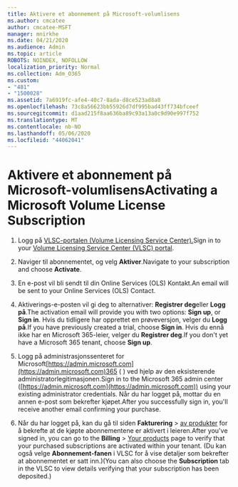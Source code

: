 ```yaml
---
title: Aktivere et abonnement på Microsoft-volumlisens
ms.author: cmcatee
author: cmcatee-MSFT
manager: mnirkhe
ms.date: 04/21/2020
ms.audience: Admin
ms.topic: article
ROBOTS: NOINDEX, NOFOLLOW
localization_priority: Normal
ms.collection: Adm_O365
ms.custom:
- "481"
- "1500028"
ms.assetid: 7a6919fc-afe4-40c7-8ada-d8ce523ad8a8
ms.openlocfilehash: 73c8a56623bb55926d7df995bad43ff734bfceef
ms.sourcegitcommit: d1aad215f8aa636ba89c93a13a0c9d90e997f752
ms.translationtype: MT
ms.contentlocale: nb-NO
ms.lasthandoff: 05/06/2020
ms.locfileid: "44062041"
---
```

# <a name="activating-a-microsoft-volume-license-subscription"></a><span data-ttu-id="d2580-102">Aktivere et abonnement på Microsoft-volumlisens</span><span class="sxs-lookup"><span data-stu-id="d2580-102">Activating a Microsoft Volume License Subscription</span></span>

1. <span data-ttu-id="d2580-103">Logg på [VLSC-portalen (Volume Licensing Service Center).](https://go.microsoft.com/fwlink/p/?LinkId=329762)</span><span class="sxs-lookup"><span data-stu-id="d2580-103">Sign in to your [Volume Licensing Service Center (VLSC) portal](https://go.microsoft.com/fwlink/p/?LinkId=329762).</span></span>

2. <span data-ttu-id="d2580-104">Naviger til abonnementet, og velg **Aktiver**.</span><span class="sxs-lookup"><span data-stu-id="d2580-104">Navigate to your subscription and choose **Activate**.</span></span>

3. <span data-ttu-id="d2580-105">En e-post vil bli sendt til din Online Services (OLS) Kontakt.</span><span class="sxs-lookup"><span data-stu-id="d2580-105">An email will be sent to your Online Services (OLS) Contact.</span></span>

4. <span data-ttu-id="d2580-106">Aktiverings-e-posten vil gi deg to alternativer: **Registrer deg**eller **Logg på**.</span><span class="sxs-lookup"><span data-stu-id="d2580-106">The activation email will provide you with two options: **Sign up**, or **Sign in**.</span></span> <span data-ttu-id="d2580-107">Hvis du tidligere har opprettet en prøveversjon, velger du **Logg på**.</span><span class="sxs-lookup"><span data-stu-id="d2580-107">If you have previously created a trial, choose **Sign in**.</span></span> <span data-ttu-id="d2580-108">Hvis du ennå ikke har en Microsoft 365-leier, velger du **Registrer deg**.</span><span class="sxs-lookup"><span data-stu-id="d2580-108">If you don't yet have a Microsoft 365 tenant, choose **Sign up**.</span></span>

5. <span data-ttu-id="d2580-109">Logg på administrasjonssenteret for Microsoft[https://admin.microsoft.com](https://admin.microsoft.com)365 ( ) ved hjelp av den eksisterende administratorlegitimasjonen.</span><span class="sxs-lookup"><span data-stu-id="d2580-109">Sign in to the Microsoft 365 admin center ([https://admin.microsoft.com](https://admin.microsoft.com)) using your existing administrator credentials.</span></span> <span data-ttu-id="d2580-110">Når du har logget på, mottar du en annen e-post som bekrefter kjøpet.</span><span class="sxs-lookup"><span data-stu-id="d2580-110">After you successfully sign in, you'll receive another email confirming your purchase.</span></span>

6. <span data-ttu-id="d2580-111">Når du har logget på, kan du gå til siden **Fakturering** \> [av produkter](https://go.microsoft.com/fwlink/p/?linkid=842054) for å bekrefte at de kjøpte abonnementene er aktivert i leieren.</span><span class="sxs-lookup"><span data-stu-id="d2580-111">After you've signed in, you can go to the **Billing** \> [Your products](https://go.microsoft.com/fwlink/p/?linkid=842054) page to verify that your purchased subscriptions are activated within your tenant.</span></span> <span data-ttu-id="d2580-112">(Du kan også velge **Abonnement-fanen** i VLSC for å vise detaljer som bekrefter at abonnementet er satt inn.)</span><span class="sxs-lookup"><span data-stu-id="d2580-112">(You can also choose the **Subscription** tab in the VLSC to view details verifying that your subscription has been deposited.)</span></span>
